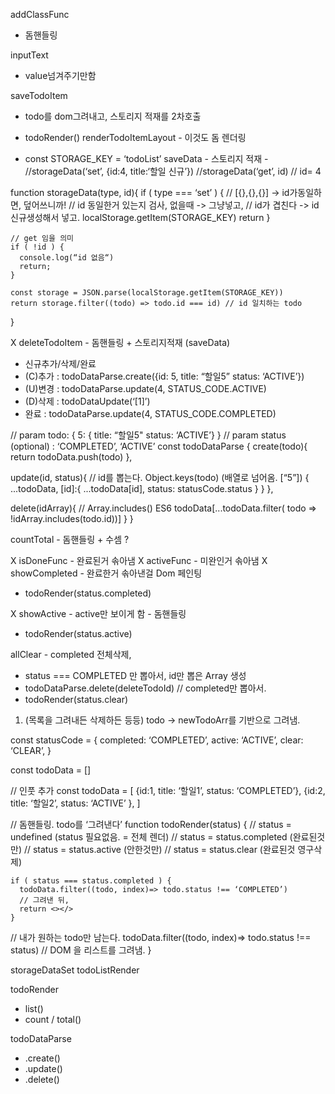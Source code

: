 addClassFunc
- 돔핸들링

inputText
- value넘겨주기만함

saveTodoItem
- todo를 dom그려내고, 스토리지 적재를 2차호출

- todoRender()
renderTodoItemLayout - 이것도 돔 렌더링

- const STORAGE_KEY = ‘todoList’
  saveData - 스토리지 적재 -
  //storageData(‘set’, {id:4, title:‘할일 신규’})
  //storageData(‘get’, id) // id= 4

function storageData(type, id){
    if ( type === ‘set’ ) {
      // [{},{},{}] -> id가동일하면, 덮어쓰니까!
      // id 동일한거 있는지 검사, 없을때 -> 그냥넣고,
      // id가 겹친다 -> id 신규생성해서 넣고.
      localStorage.getItem(STORAGE_KEY)
      return
    }

    // get 임을 의미
    if ( !id ) {
      console.log(“id 없음“)
      return;
    }

    const storage = JSON.parse(localStorage.getItem(STORAGE_KEY))
    return storage.filter((todo) => todo.id === id) // id 일치하는 todo
}

X deleteTodoItem - 돔핸들링 + 스토리지적재 (saveData)
- 신규추가/삭제/완료
- (C)추가 : todoDataParse.create({id: 5, title: “할일5” status: ‘ACTIVE’})
- (U)변경 : todoDataParse.update(4, STATUS_CODE.ACTIVE)
- (D)삭제 : todoDataUpdate(‘[1]’)
- 완료 : todoDataParse.update(4, STATUS_CODE.COMPLETED)

// param todo: { 5: { title: “할일5" status: ‘ACTIVE’} }
// param status (optional) : ‘COMPLETED’, ‘ACTIVE’
const todoDataParse {
  create(todo){
    return todoData.push(todo)
  },

  update(id, status){
    // id를 뽑는다. Object.keys(todo) (배열로 넘어옴. [“5”])
    { ...todoData,
      [id]:{
        ...todoData[id],
        status: statusCode.status
      }
    }
  },

  delete(idArray){
    // Array.includes() ES6
    todoData[...todoData.filter( todo => !idArray.includes(todo.id))]
  }
}

countTotal - 돔핸들링 + 수셈 ?

X isDoneFunc - 완료된거 솎아냄
X activeFunc - 미완인거 솎아냄
X showCompleted - 완료한거 솎아낸걸 Dom 페인팅
- todoRender(status.completed)

X showActive - active만 보이게 함 - 돔핸들링
- todoRender(status.active)

allClear - completed 전체삭제,
- status === COMPLETED 만 뽑아서, id만 뽑은 Array 생성
- todoDataParse.delete(deleteTodoId) // completed만 뽑아서.
- todoRender(status.clear)

1. (목록을 그려내든 삭제하든 등등) todo -> newTodoArr를 기반으로 그려냄.

const statusCode = {
  completed: ‘COMPLETED’,
  active: ‘ACTIVE’,
  clear: ‘CLEAR’,
}

const todoData = []

// 인풋 추가
const todoData = [
{id:1, title: ‘할일1’, status: ‘COMPLETED’},
{id:2, title: ‘할일2’, status: ‘ACTIVE’ },
]

// 돔핸들링. todo를 ‘그려낸다’
function todoRender(status) {
  // status = undefined (status 필요없음. = 전체 렌더)
  // status = status.completed (완료된것만)
  // status = status.active (안한것만)
  // status = status.clear (완료된것 영구삭제)

    if ( status === status.completed ) {
      todoData.filter((todo, index)=> todo.status !== ‘COMPLETED’)
      // 그려낸 뒤,
      return <></>
    }

  // 내가 원하는 todo만 남는다.
  todoData.filter((todo, index)=> todo.status !== status)
  // DOM 을 리스트를 그려냄.
}

storageDataSet
todoListRender

todoRender
  - list()
  - count / total()

todoDataParse
  - .create()
  - .update()
  - .delete()




